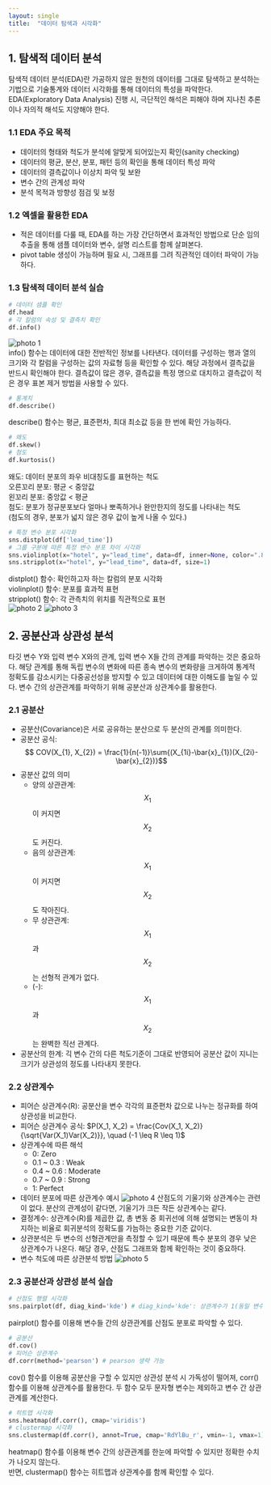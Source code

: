 ```yaml
---
layout: single
title:  "데이터 탐색과 시각화"
---
```


## 1. 탐색적 데이터 분석
탐색적 데이터 분석(EDA)란 가공하지 않은 원천의 데이터를 그대로 탐색하고 분석하는 기법으로 기술통계와 데이터 시각화를 통해 데이터의 특성을 파악한다. EDA(Exploratory Data Analysis) 진행 시, 극단적인 해석은 피해야 하며 지나친 추론이나 자의적 해석도 지양해야 한다. 

### 1.1 EDA 주요 목적
* 데이터의 형태와 척도가 분석에 알맞게 되어있는지 확인(sanity checking)
* 데이터의 평균, 분산, 분포, 패턴 등의 확인을 통해 데이터 특성 파악
* 데이터의 결측값이나 이상치 파악 및 보완
* 변수 간의 관계성 파악
* 분석 목적과 방향성 점검 및 보정

### 1.2 엑셀을 활용한 EDA
* 적은 데이터를 다룰 때, EDA를 하는 가장 간단하면서 효과적인 방법으로 단순 임의 추출을 통해 샘플 데이터와 변수, 설명 리스트를 함께 살펴본다.
* pivot table 생성이 가능하며 필요 시, 그래프를 그려 직관적인 데이터 파악이 가능하다.

### 1.3 탐색적 데이터 분석 실습
```python
# 데이터 샘플 확인
df.head
# 각 칼럼의 속성 및 결측치 확인
df.info()
```
![photo 1](/assets/img/blog/img1.png)    
info() 함수는 데이터에 대한 전반적인 정보를 나타낸다. 데이터를 구성하는 행과 열의 크기와 각 칼럼을 구성하는 값의 자료형 등을 확인할 수 있다. 해당 과정에서 결측값을 반드시 확인해야 한다. 결측값이 많은 경우, 결측값을 특정 명으로 대치하고 결측값이 적은 경우 표본 제거 방법을 사용할 수 있다.

```python
# 통계치
df.describe()
```
describe() 함수는 평균, 표준편차, 최대 최소값 등을 한 번에 확인 가능하다.

```python
# 왜도
df.skew()
# 첨도
df.kurtosis()
```
왜도: 데이터 분포의 좌우 비대칭도를 표현하는 척도   
오른꼬리 분포: 평균 < 중앙값    
왼꼬리 분포: 중앙값 < 평균   
첨도: 분포가 정규분포보다 얼마나 뽀족하거나 완만한지의 정도를 나타내는 척도   
(첨도의 경우, 분포가 넓지 않은 경우 값이 높게 나올 수 있다.)

```python
# 특정 변수 분포 시각화
sns.distplot(df['lead_time'])
# 그룹 구분에 따른 특정 변수 분포 차이 시각화
sns.violinplot(x="hotel", y="lead_time", data=df, inner=None, color=".8")
sns.stripplot(x="hotel", y="lead_time", data=df, size=1)
```
distplot() 함수: 확인하고자 하는 칼럼의 분포 시각화   
violinplot() 함수: 분포를 효과적 표현   
stripplot() 함수: 각 관측치의 위치를 직관적으로 표현    
![photo 2](/assets/img/blog/img2.png)
![photo 3](/assets/img/blog/img3.png)

## 2. 공분산과 상관성 분석
타깃 변수 Y와 입력 변수 X와의 관계, 입력 변수 X들 간의 관계를 파악하는 것은 중요하다. 해당 관계를 통해 독립 변수의 변화에 따른 종속 변수의 변화량을 크게하여 통계적 정확도를 감소시키는 다중공선성을 방지할 수 있고 데이터에 대한 이해도를 높일 수 있다. 변수 간의 상관관계를 파악하기 위해 공분산과 상관계수를 활용한다.

### 2.1 공분산
* 공분산(Covariance)은 서로 공유하는 분산으로 두 분산의 관계를 의미한다.     
* 공분산 공식: $$ COV(X_{1}, X_{2}) = \frac{1}{n(-1)}\sum{(X_{1i}-\bar{x}_{1})(X_{2i}-\bar{x}_{2})}$$    
* 공분산 값의 의미
  * 양의 상관관계: $$X_{1}$$이 커지면 $$X_{2}$$도 커진다.
  * 음의 상관관계: $$X_{1}$$이 커지면 $$X_{2}$$도 작아진다.
  * 무 상관관계: $$X_{1}$$과 $$X_{2}$$는 선형적 관계가 없다.
  * (-): $$X_{1}$$과 $$X_{2}$$는 완벽한 직선 관계다.
* 공분산의 한계: 긱 변수 간의 다른 척도기준이 그대로 반영되어 공분산 값이 지니는 크기가 상관성의 정도를 나타내지 못한다.

### 2.2 상관계수
* 피어슨 상관계수(R): 공분산을 변수 각각의 표준편차 값으로 나누는 정규화를 하여 상관성을 비교한다.
* 피어슨 상관계수 공식: $P(X_1, X_2) = \frac{Cov(X_1, X_2)}{\sqrt{Var(X_1)Var(X_2)}}, \quad (-1 \leq R \leq 1)$
* 상관계수에 따른 해석
  * 0: Zero
  * 0.1 ~ 0.3 : Weak
  * 0.4 ~ 0.6 : Moderate
  * 0.7 ~ 0.9 : Strong
  * 1: Perfect
* 데이터 분포에 따른 상관계수 예시
![photo 4](/assets/img/blog/img4.png)
산점도의 기울기와 상관계수는 관련이 없다. 분산의 관계성이 같다면, 기울기가 크든 작든 상관계수는 같다.
* 결정계수: 상관계수(R)를 제곱한 값, 총 변동 중 회귀선에 의해 설명되는 변동이 차지하는 비율로 회귀분석의 정확도를 가늠하는 중요한 기준 값이다.    
* 상관분석은 두 변수의 선형관계만을 측정할 수 있기 때문에 특수 분포의 경우 낮은 상관계수가 나온다. 해당 경우, 산점도 그래프와 함께 확인하는 것이 중요하다.
* 변수 척도에 따른 상관분석 방법
![photo 5](/assets/img/blog/img5.png)
  
### 2.3 공분산과 상관성 분석 실습
```python
# 산점도 행렬 시각화
sns.pairplot(df, diag_kind='kde') # diag_kind='kde': 상관계수가 1(동일 변수)이면 분포로 표시
```
pairplot() 함수를 이용해 변수들 간의 상관관계를 산점도 분포로 파악할 수 있다. 

```python
# 공분산 
df.cov()
# 피어슨 상관계수
df.corr(method='pearson') # pearson 생략 가능
```
cov() 함수를 이용해 공분산을 구할 수 있지만 상관성 분석 시 가독성이 떨어져, corr() 함수를 이용해 상관계수를 활용한다. 두 함수 모두 문자형 변수는 제외하고 변수 간 상관관계를 계산한다.

```python
# 히트맵 시각화
sns.heatmap(df.corr(), cmap='viridis')
# clustermap 시각화
sns.clustermap(df.corr(), annot=True, cmap='RdYlBu_r', vmin=-1, vmax=1)
```
heatmap() 함수를 이용해 변수 간의 상관관계를 한눈에 파악할 수 있지만 정확한 수치가 나오지 않는다.      
반면, clustermap() 함수는 히트맵과 상관계수를 함께 확인할 수 있다.























